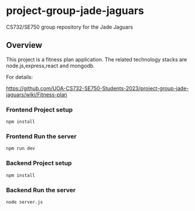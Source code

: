 # project-group-jade-jaguars
CS732/SE750 group repository for the Jade Jaguars

## Overview
This project is a fitness plan application. The related technology stacks are node.js,express,react and mongodb.

For details:

https://github.com/UOA-CS732-SE750-Students-2023/project-group-jade-jaguars/wiki/Fitness-plan

### Frontend Project setup

```
npm install
```

### Frontend Run the server

```
npm run dev
```

### Backend Project setup

```
npm install
```

### Backend Run the server

```
node server.js
```



